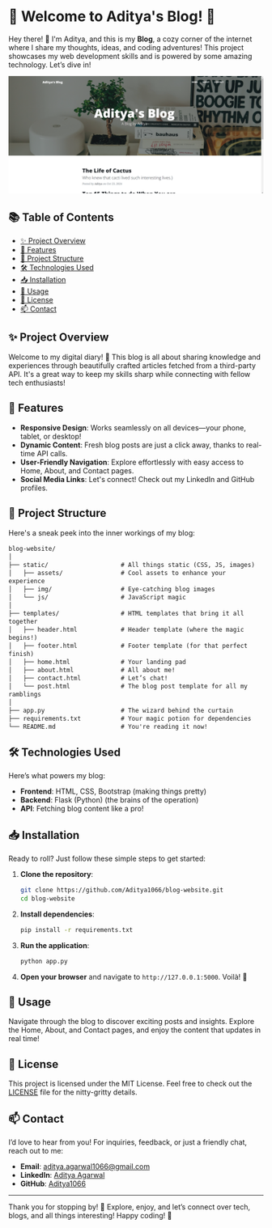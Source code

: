 # 🌟 Welcome to Aditya's Blog! 🌟

Hey there! 👋 I'm Aditya, and this is my **Blog**, a cozy corner of the internet where I share my thoughts, ideas, and coding adventures! This project showcases my web development skills and is powered by some amazing technology. Let’s dive in!

![Blog Screenshot](static/assets/img/blog-screenshot.png)

## 📚 Table of Contents

- [✨ Project Overview](#-project-overview)
- [🎉 Features](#-features)
- [🔧 Project Structure](#-project-structure)
- [🛠️ Technologies Used](#-technologies-used)
- [📥 Installation](#-installation)
- [🚀 Usage](#-usage)
- [📜 License](#-license)
- [📫 Contact](#-contact)

## ✨ Project Overview

Welcome to my digital diary! 📝 This blog is all about sharing knowledge and experiences through beautifully crafted articles fetched from a third-party API. It's a great way to keep my skills sharp while connecting with fellow tech enthusiasts!

## 🎉 Features

- **Responsive Design**: Works seamlessly on all devices—your phone, tablet, or desktop!
- **Dynamic Content**: Fresh blog posts are just a click away, thanks to real-time API calls.
- **User-Friendly Navigation**: Explore effortlessly with easy access to Home, About, and Contact pages.
- **Social Media Links**: Let's connect! Check out my LinkedIn and GitHub profiles.

## 🔧 Project Structure

Here's a sneak peek into the inner workings of my blog:

```
blog-website/
│
├── static/                    # All things static (CSS, JS, images)
│   ├── assets/                # Cool assets to enhance your experience
│   ├── img/                   # Eye-catching blog images
│   └── js/                    # JavaScript magic
│
├── templates/                 # HTML templates that bring it all together
│   ├── header.html            # Header template (where the magic begins!)
│   ├── footer.html            # Footer template (for that perfect finish)
│   ├── home.html              # Your landing pad
│   ├── about.html             # All about me!
│   ├── contact.html           # Let’s chat!
│   └── post.html              # The blog post template for all my ramblings
│
├── app.py                     # The wizard behind the curtain
├── requirements.txt           # Your magic potion for dependencies
└── README.md                  # You're reading it now!
```

## 🛠️ Technologies Used

Here’s what powers my blog:

- **Frontend**: HTML, CSS, Bootstrap (making things pretty)
- **Backend**: Flask (Python) (the brains of the operation)
- **API**: Fetching blog content like a pro!

## 📥 Installation

Ready to roll? Just follow these simple steps to get started:

1. **Clone the repository**:
   ```bash
   git clone https://github.com/Aditya1066/blog-website.git
   cd blog-website
   ```

2. **Install dependencies**:
   ```bash
   pip install -r requirements.txt
   ```

3. **Run the application**:
   ```bash
   python app.py
   ```

4. **Open your browser** and navigate to `http://127.0.0.1:5000`. Voilà! 🎉

## 🚀 Usage

Navigate through the blog to discover exciting posts and insights. Explore the Home, About, and Contact pages, and enjoy the content that updates in real time!

## 📜 License

This project is licensed under the MIT License. Feel free to check out the [LICENSE](LICENSE) file for the nitty-gritty details.

## 📫 Contact

I’d love to hear from you! For inquiries, feedback, or just a friendly chat, reach out to me:

- **Email**: [aditya.agarwal1066@gmail.com](mailto:aditya.agarwal1066@gmail.com)
- **LinkedIn**: [Aditya Agarwal](https://www.linkedin.com/in/aditya1066)
- **GitHub**: [Aditya1066](https://github.com/Aditya1066)

---

Thank you for stopping by! 🚀 Explore, enjoy, and let’s connect over tech, blogs, and all things interesting! Happy coding! 🎉
